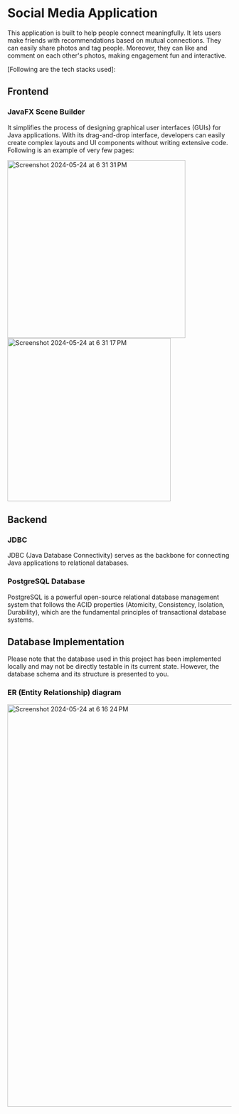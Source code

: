 # Social Media Application
This application is built to help people connect meaningfully. It lets users make friends with recommendations based on mutual connections. They can easily share photos and tag people. Moreover, they can like and comment on each other's photos, making engagement fun and interactive.

[Following are the tech stacks used]:

## Frontend
### JavaFX Scene Builder

It simplifies the process of designing graphical user interfaces (GUIs) for Java applications. With its drag-and-drop interface, developers can easily create complex layouts and UI components without writing extensive code. Following is an example of very few pages:

<img width="400" alt="Screenshot 2024-05-24 at 6 31 31 PM" src="https://github.com/agupt295/ConnectSocial/assets/118144312/5813bdbe-97d7-4428-85a8-0b88237ec423">
<img width="367" alt="Screenshot 2024-05-24 at 6 31 17 PM" src="https://github.com/agupt295/ConnectSocial/assets/118144312/b3abc1b9-0059-4348-8d1c-99607dd759dc">


## Backend
### JDBC
JDBC (Java Database Connectivity) serves as the backbone for connecting Java applications to relational databases.

### PostgreSQL Database
PostgreSQL is a powerful open-source relational database management system that follows the ACID properties (Atomicity, Consistency, Isolation, Durability), which are the fundamental principles of transactional database systems.


## Database Implementation

Please note that the database used in this project has been implemented locally and may not be directly testable in its current state. However, the database schema and its structure is presented to you.

### ER (Entity Relationship) diagram
<img width="905" alt="Screenshot 2024-05-24 at 6 16 24 PM" src="https://github.com/agupt295/ConnectSocial/assets/118144312/8c519663-0c79-484d-a97b-e97ab528b76f">

